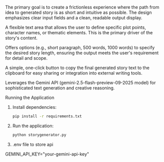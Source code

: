 The primary goal is to create a frictionless experience where the path from idea to generated story is as short and intuitive as possible. The design emphasizes clear input fields and a clean, readable output display.

A flexible text area that allows the user to define specific plot points, character names, or thematic elements. This is the primary driver of the story's content.

Offers options (e.g., short paragraph, 500 words, 1000 words) to specify the desired story length, ensuring the output meets the user's requirement for detail and scope.

A simple, one-click button to copy the final generated story text to the clipboard for easy sharing or integration into external writing tools.

Leverages the Gemini API (gemini-2.5-flash-preview-09-2025 model) for sophisticated text generation and creative reasoning.

 Running the Application
 
1. Install dependencies:
   ```bash
   pip install -r requirements.txt
   ```

2. Run the application:
   ```bash
   python storygenerator.py
   ```
3. .env file to store api
   
  GEMINI_API_KEY="your-gemini-api-key"
